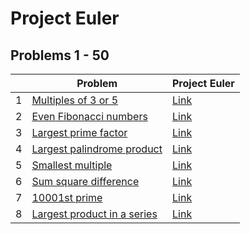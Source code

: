 # Project Euler

## Problems 1 - 50

| |Problem|Project Euler|
|---|---|---|
|1|[Multiples of 3 or 5](problem-01)|[Link](https://projecteuler.net/problem=1)|
|2|[Even Fibonacci numbers](problem-02)|[Link](https://projecteuler.net/problem=2)|
|3|[Largest prime factor](problem-03)|[Link](https://projecteuler.net/problem=3)|
|4|[Largest palindrome product](problem-04)|[Link](https://projecteuler.net/problem=4)|
|5|[Smallest multiple](problem-05)|[Link](https://projecteuler.net/problem=5)|
|6|[Sum square difference](problem-06)|[Link](https://projecteuler.net/problem=6)|
|7|[10001st prime](problem-07)|[Link](https://projecteuler.net/problem=7)|
|8|[Largest product in a series](problem-08)|[Link](https://projecteuler.net/problem=8)|
